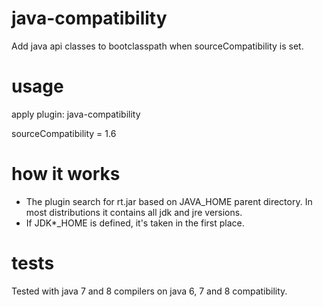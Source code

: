 # java-compatibility
Add java api classes to bootclasspath when sourceCompatibility is set.

# usage

apply plugin: java-compatibility

sourceCompatibility = 1.6

# how it works

* The plugin search for rt.jar based on JAVA_HOME parent directory. In most distributions it contains all jdk and jre versions.
* If JDK*_HOME is defined, it's taken in the first place.

# tests

Tested with java 7 and 8 compilers on java 6, 7 and 8 compatibility.
